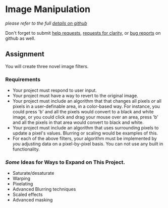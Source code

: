 # Image Manipulation
_please refer to the full [details on github](https://github.com/CS-at-GA/APCSP-02-ImageManipulations)_

Don't forget to submit [help requests](https://github.com/CS-at-GA/APCSP-02-ImageManipulations/issues/new?assignees=gajoswald&labels=help+wanted&template=help-request.md&title=Help+Request), [requests for clarity](https://github.com/CS-at-GA/APCSP-02-ImageManipulations/issues/new?assignees=gajoswald&labels=documentation&template=request-for-clarity.md&title=Request+for+Clarity), or [bug reports](https://github.com/CS-at-GA/APCSP-02-ImageManipulations/issues/new?assignees=gajoswald&labels=bug&template=bug_report.md&title=) on github as well.

## Assignment

You will create three novel image filters. 

### Requirements
* Your project must respond to user input.
* Your project must have a way to revert to the original image. 
* Your project must include an algorithm that that changes all pixels _or_ all pixels in a user-definable area, in a color-based way. For instance, you could press 'b' and all the pixels would convert to a black and white image, or you could click and drag your mouse over an area, press 'b' and all the pixels in that area would convert to black and white. 
* Your project must include an algorithm that uses surrounding pixels to update a pixel's values. Blurring or scaling would be examples of this. 
* For each of the above filters, your algorithm must be implemented by *you* adjusting data on a pixel-by-pixel basis. You can not use any built in functionality. 

### _Some_ Ideas for Ways to Expand on This Project. 
* Saturate/desaturate
* Warping
* Pixelating 
* Advanced Blurring techniques
* Scaled effects
* Advanced masking